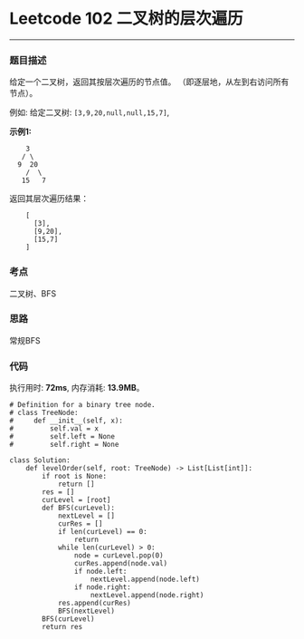# Leetcode 102 二叉树的层次遍历
***
### 题目描述

给定一个二叉树，返回其按层次遍历的节点值。 （即逐层地，从左到右访问所有节点）。

例如:
给定二叉树: `[3,9,20,null,null,15,7]`,

**示例1:**  

        3
       / \
      9  20
        /  \
       15   7
 返回其层次遍历结果：

        [
          [3],
          [9,20],
          [15,7]
        ]
	


### 考点

二叉树、BFS

### 思路

常规BFS

### 代码
执行用时: **72ms**, 内存消耗: **13.9MB**。

```
# Definition for a binary tree node.
# class TreeNode:
#     def __init__(self, x):
#         self.val = x
#         self.left = None
#         self.right = None

class Solution:
    def levelOrder(self, root: TreeNode) -> List[List[int]]:
        if root is None:
            return []
        res = []
        curLevel = [root]
        def BFS(curLevel):
            nextLevel = []
            curRes = []
            if len(curLevel) == 0:
                return
            while len(curLevel) > 0:
                node = curLevel.pop(0)
                curRes.append(node.val)
                if node.left:
                    nextLevel.append(node.left)
                if node.right:
                    nextLevel.append(node.right)
            res.append(curRes)
            BFS(nextLevel)
        BFS(curLevel)
        return res
```

